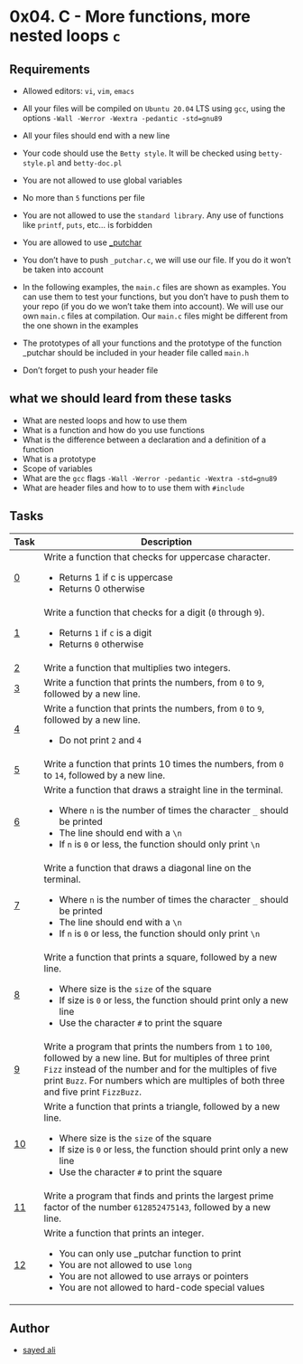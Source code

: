 # 0x04. C - More functions, more nested loops `c`

## Requirements

* Allowed editors: `vi`, `vim`, `emacs`

* All your files will be compiled on `Ubuntu 20.04` LTS using `gcc`, using the options `-Wall -Werror -Wextra -pedantic -std=gnu89`

* All your files should end with a new line

* Your code should use the `Betty style`. It will be checked using `betty-style.pl` and `betty-doc.pl`

* You are not allowed to use global variables

* No more than `5` functions per file

* You are not allowed to use the `standard library`. Any use of functions like `printf`, `puts`, etc… is forbidden

* You are allowed to use [_putchar](https://github.com/holbertonschool/_putchar.c/blob/master/_putchar.c)

* You don’t have to push `_putchar.c`, we will use our file. If you do it won’t be taken into account

* In the following examples, the `main.c` files are shown as examples. You can use them to test your functions, but you don’t have to push them to your repo (if you do we won’t take them into account). We will use our own `main.c` files at compilation. Our `main.c` files might be different from the one shown in the examples

* The prototypes of all your functions and the prototype of the function _putchar should be included in your header file called `main.h`

* Don’t forget to push your header file

## what we should leard from these tasks

* What are nested loops and how to use them
* What is a function and how do you use functions
* What is the difference between a declaration and a definition of a function
* What is a prototype
* Scope of variables
* What are the `gcc` flags `-Wall -Werror -pedantic -Wextra -std=gnu89`
* What are header files and how to to use them with `#include`

## Tasks

| Task | Description |
| --- | --- |
| [0](/0x04-more_functions_nested_loops/0-isupper.c)| Write a function that checks for uppercase character.<ul><li>Returns 1 if c is uppercase<li>Returns 0 otherwise |
| [1](/0x04-more_functions_nested_loops/1-isdigit.c) | Write a function that checks for a digit (`0` through `9`). <ul><li>Returns `1` if `c` is a digit<li>Returns `0` otherwise |
| [2](/0x04-more_functions_nested_loops/2-mul.c) | Write a function that multiplies two integers. |
| [3](/0x04-more_functions_nested_loops/3-print_numbers.c) | Write a function that prints the numbers, from `0` to `9`, followed by a new line. |
| [4](/0x04-more_functions_nested_loops/5-more_numbers.c) | Write a function that prints the numbers, from `0` to `9`, followed by a new line.<ul><li>Do not print `2` and `4` |
| [5](/0x04-more_functions_nested_loops/5-more_numbers.c) | Write a function that prints 10 times the numbers, from `0` to `14`, followed by a new line. |
| [6](/0x04-more_functions_nested_loops/6-print_line.c) | Write a function that draws a straight line in the terminal.<ul><li>Where `n` is the number of times the character `_` should be printed<li>The line should end with a `\n`<li>If `n` is `0` or less, the function should only print `\n` |
| [7](/0x04-more_functions_nested_loops/7-print_diagonal.c) | Write a function that draws a diagonal line on the terminal.<ul><li>Where `n` is the number of times the character `_` should be printed<li>The line should end with a `\n`<li>If `n` is `0` or less, the function should only print `\n` |
| [8](/0x04-more_functions_nested_loops/8-print_square.c) | Write a function that prints a square, followed by a new line.<ul><li>Where size is the `size` of the square<li>If size is `0` or less, the function should print only a new line<li>Use the character `#` to print the square |
| [9](/0x04-more_functions_nested_loops/9-fizz_buzz.c) | Write a program that prints the numbers from `1` to `100`, followed by a new line. But for multiples of three print `Fizz` instead of the number and for the multiples of five print `Buzz`. For numbers which are multiples of both three and five print `FizzBuzz`. |
| [10](/0x04-more_functions_nested_loops/10-print_triangle.c) | Write a function that prints a triangle, followed by a new line.<ul><li>Where size is the `size` of the square<li>If size is `0` or less, the function should print only a new line<li>Use the character `#` to print the square |
| [11](/0x04-more_functions_nested_loops/100-prime_factor.c) | Write a program that finds and prints the largest prime factor of the number `612852475143`, followed by a new line. |
| [12](/0x04-more_functions_nested_loops/101-print_number.c) | Write a function that prints an integer.<ul><li>You can only use _putchar function to print<li>You are not allowed to use `long`<li>You are not allowed to use arrays or pointers<li>You are not allowed to hard-code special values |

## Author

* [sayed ali](https://github.com/sayedali1)
